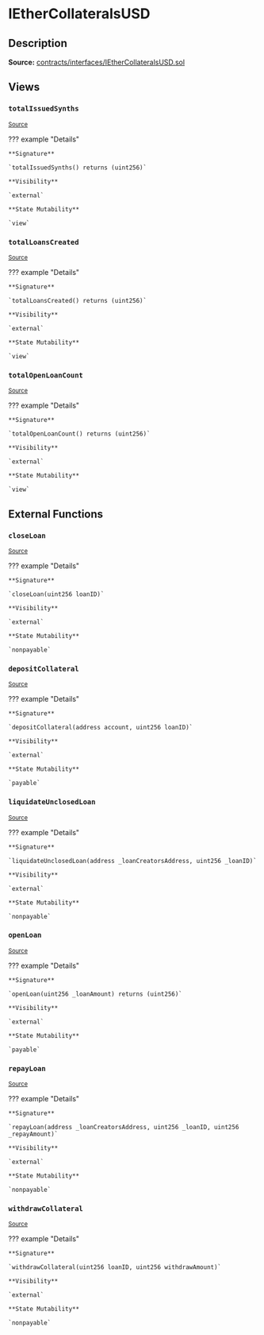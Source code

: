 # IEtherCollateralsUSD

## Description

**Source:** [contracts/interfaces/IEtherCollateralsUSD.sol](https://github.com/Synthetixio/synthetix/tree/v2.36.0/contracts/interfaces/IEtherCollateralsUSD.sol)

## Views

### `totalIssuedSynths`

<sub>[Source](https://github.com/Synthetixio/synthetix/tree/v2.36.0/contracts/interfaces/IEtherCollateralsUSD.sol#L7)</sub>

??? example "Details"

    **Signature**

    `totalIssuedSynths() returns (uint256)`

    **Visibility**

    `external`

    **State Mutability**

    `view`

### `totalLoansCreated`

<sub>[Source](https://github.com/Synthetixio/synthetix/tree/v2.36.0/contracts/interfaces/IEtherCollateralsUSD.sol#L9)</sub>

??? example "Details"

    **Signature**

    `totalLoansCreated() returns (uint256)`

    **Visibility**

    `external`

    **State Mutability**

    `view`

### `totalOpenLoanCount`

<sub>[Source](https://github.com/Synthetixio/synthetix/tree/v2.36.0/contracts/interfaces/IEtherCollateralsUSD.sol#L11)</sub>

??? example "Details"

    **Signature**

    `totalOpenLoanCount() returns (uint256)`

    **Visibility**

    `external`

    **State Mutability**

    `view`

## External Functions

### `closeLoan`

<sub>[Source](https://github.com/Synthetixio/synthetix/tree/v2.36.0/contracts/interfaces/IEtherCollateralsUSD.sol#L16)</sub>

??? example "Details"

    **Signature**

    `closeLoan(uint256 loanID)`

    **Visibility**

    `external`

    **State Mutability**

    `nonpayable`

### `depositCollateral`

<sub>[Source](https://github.com/Synthetixio/synthetix/tree/v2.36.0/contracts/interfaces/IEtherCollateralsUSD.sol#L20)</sub>

??? example "Details"

    **Signature**

    `depositCollateral(address account, uint256 loanID)`

    **Visibility**

    `external`

    **State Mutability**

    `payable`

### `liquidateUnclosedLoan`

<sub>[Source](https://github.com/Synthetixio/synthetix/tree/v2.36.0/contracts/interfaces/IEtherCollateralsUSD.sol#L18)</sub>

??? example "Details"

    **Signature**

    `liquidateUnclosedLoan(address _loanCreatorsAddress, uint256 _loanID)`

    **Visibility**

    `external`

    **State Mutability**

    `nonpayable`

### `openLoan`

<sub>[Source](https://github.com/Synthetixio/synthetix/tree/v2.36.0/contracts/interfaces/IEtherCollateralsUSD.sol#L14)</sub>

??? example "Details"

    **Signature**

    `openLoan(uint256 _loanAmount) returns (uint256)`

    **Visibility**

    `external`

    **State Mutability**

    `payable`

### `repayLoan`

<sub>[Source](https://github.com/Synthetixio/synthetix/tree/v2.36.0/contracts/interfaces/IEtherCollateralsUSD.sol#L24)</sub>

??? example "Details"

    **Signature**

    `repayLoan(address _loanCreatorsAddress, uint256 _loanID, uint256 _repayAmount)`

    **Visibility**

    `external`

    **State Mutability**

    `nonpayable`

### `withdrawCollateral`

<sub>[Source](https://github.com/Synthetixio/synthetix/tree/v2.36.0/contracts/interfaces/IEtherCollateralsUSD.sol#L22)</sub>

??? example "Details"

    **Signature**

    `withdrawCollateral(uint256 loanID, uint256 withdrawAmount)`

    **Visibility**

    `external`

    **State Mutability**

    `nonpayable`
